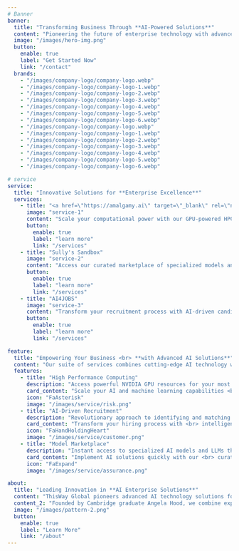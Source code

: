 ```yaml
---
# Banner
banner:
  title: "Transforming Business Through **AI-Powered Solutions**"
  content: "Pioneering the future of enterprise technology with advanced AI solutions in recruitment, high-performance computing, and data marketplace innovation."
  image: "/images/hero-img.png"
  button:
    enable: true
    label: "Get Started Now"
    link: "/contact"
  brands:
    - "/images/company-logo/company-logo.webp"
    - "/images/company-logo/company-logo-1.webp"
    - "/images/company-logo/company-logo-2.webp"
    - "/images/company-logo/company-logo-3.webp"
    - "/images/company-logo/company-logo-4.webp"
    - "/images/company-logo/company-logo-5.webp"
    - "/images/company-logo/company-logo-6.webp"
    - "/images/company-logo/company-logo.webp"
    - "/images/company-logo/company-logo-1.webp"
    - "/images/company-logo/company-logo-2.webp"
    - "/images/company-logo/company-logo-3.webp"
    - "/images/company-logo/company-logo-4.webp"
    - "/images/company-logo/company-logo-5.webp"
    - "/images/company-logo/company-logo-6.webp"

# service
service:
  title: "Innovative Solutions for **Enterprise Excellence**"
  services:
    - title: "<a href=\"https://amalgamy.ai\" target=\"_blank\" rel=\"noopener noreferrer\">Amalgamy.ai</a>"
      image: "service-1"
      content: "Scale your computational power with our GPU-powered HPC platform, perfect for LLMs and complex simulations."
      button:
        enable: true
        label: "learn more"
        link: "/services"
    - title: "Sully's Sandbox"
      image: "service-2"
      content: "Access our curated marketplace of specialized models and LLMs, ready for immediate implementation."
      button:
        enable: true
        label: "learn more"
        link: "/services"
    - title: "AI4JOBS"
      image: "service-3"
      content: "Transform your recruitment process with AI-driven candidate identification and matching technology."
      button:
        enable: true
        label: "learn more"
        link: "/services"

feature:
  title: "Empowering Your Business <br> **with Advanced AI Solutions**"
  content: "Our suite of services combines cutting-edge AI technology with practical business applications, delivering measurable results across your organization."
  features:
    - title: "High Performance Computing"
      description: "Access powerful NVIDIA GPU resources for your most demanding computational needs."
      card_content: "Scale your AI and machine learning capabilities <br> without hardware investment."
      icon: "FaAsterisk"
      image: "/images/service/risk.png"
    - title: "AI-Driven Recruitment"
      description: "Revolutionary approach to identifying and matching passive candidates with your opportunities."
      card_content: "Transform your hiring process with <br> intelligent candidate matching."
      icon: "FaHandHoldingHeart"
      image: "/images/service/customer.png"
    - title: "Model Marketplace"
      description: "Instant access to specialized AI models and LLMs through our innovative marketplace."
      card_content: "Implement AI solutions quickly with our <br> curated model marketplace."
      icon: "FaExpand"
      image: "/images/service/assurance.png"

about:
  title: "Leading Innovation in **AI Enterprise Solutions**"
  content: "ThisWay Global pioneers advanced AI technology solutions for modern business challenges."
  content_2: "Founded by Cambridge graduate Angela Hood, we combine expertise in AI, HR technology, and high-performance computing to deliver transformative business solutions."
  image: "/images/pattern-2.png"
  button:
    enable: true
    label: "Learn More"
    link: "/about"
---
```

